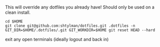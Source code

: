 This will override any dotfiles you already have! Should only be used on a clean install.

```shell
cd $HOME
git clone git@github.com:shtylman/dotfiles.git .dotfiles -n
GIT_DIR=$HOME/.dotfiles/.git GIT_WORKDIR=$HOME git reset HEAD --hard
```

exit any open terminals (ideally logout and back in)
